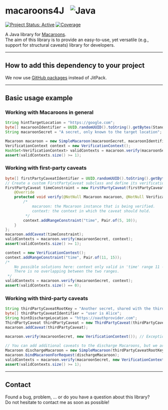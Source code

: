 # macaroons4J &nbsp; ![Java](https://img.shields.io/badge/java-%23ED8B00.svg?style=for-the-badge&logo=java&logoColor=white)

[![Project Status: Active](https://www.repostatus.org/badges/latest/active.svg)](https://www.repostatus.org/#active)
[![Coverage](https://badgen.net/badge/coverage/91%25/green)](https://badgen.net/badge/coverage/91%25/green)

 A Java library for <a href="https://research.google/pubs/pub41892/">Macaroons</a>.
<br>The aim of this library is to provide an easy-to-use, yet versatile (e.g., support for structural caveats) library for developers.

***

## How to add this dependency to your project

We now use <a href="https://github.com/pvriel/macaroons4J/packages/">GitHub packages</a> instead of JitPack.

***

## Basic usage example
### Working with Macaroons in general
```java
String hintTargetLocation = "https://google.com";
byte[] macaroonIdentifier = UUID.randomUUID().toString().getBytes(StandardCharsets.UTF_8);
String macaroonSecret = "A secret, only known to the target location";

Macaroon macaroon = new SimpleMacaroon(macaroonSecret, macaroonIdentifier, hintTargetLocation);
VerificationContext context = new VerificationContext();
HashSet<VerificationContext> validContexts = macaroon.verify(macaroonSecret, context);
assert(validContexts.size() >= 1);
```

### Working with first-party caveats
```java
byte[] firstPartyCaveatIdentifier = UUID.randomUUID().toString().getBytes(StandardCharsets.UTF_8);
// Create a custom FirstPartyCaveat subclass and define its verification process.
FirstPartyCaveat timeConstraint = new FirstPartyCaveat(firstPartyCaveatIdentifier) {
    @Override
    protected void verify(@NotNull Macaroon macaroon, @NotNull VerificationContext context) throws IllegalStateException {
        /*
            macaroon: the Macaroon instance that is being verified.
            context: the context in which the caveat should hold.
         */
        context.addRangeConstraint("time", Pair.of(5, 10));
    }
};
macaroon.addCaveat(timeConstraint);
validContexts = macaroon.verify(macaroonSecret, context);
assert(validContexts.size() >= 1);

context = new VerificationContext();
context.addRangeConstraint("time", Pair.of(11, 15));
/*
    No possible solutions here: context only valid in 'time' range 11 - 15, while the constraint is only valid between 5 - 10.
    There is no overlapping between the two ranges.
 */
validContexts = macaroon.verify(macaroonSecret, context);
assert(validContexts.size() == 0);
```
### Working with third-party caveats
```java
String thirdPartyCaveatRootKey = "Another secret, shared with the third-party";
byte[] thirdPartyCaveatIdentifier = "user is Alice";
String hintDischargeLocation = "https://oauthprovider.com";
ThirdPartyCaveat thirdPartyCaveat = new ThirdPartyCaveat(thirdPartyCaveatRootKey, thirdPartyCaveatIdentifier, hintDischargeLocation);
macaroon.addCaveat(thirdPartyCaveat);

macaroon.verify(macaroonSecret, new VerificationContext()); // Exception thrown: no discharge Macaroon bound.
        
// You can add additional caveats to the discharge Macaroons, but we are not doing that here.
Macaroon dischargeMacaroon = new SimpleMacaroon(thirdPartyCaveatRootKey, thirdPartyCaveatIdentifier, hintDischargeLocation);
macaroon.bindMacaroonForRequest(dischargeMacaroon);
validContexts = macaroon.verify(macaroonSecret, new VerificationContext());
assert(validContexts.size() >= 1);
```

***

## Contact

Found a bug, problem, ... or do you have a question about this library?
<br>Do not hesitate to contact me as soon as possible!
